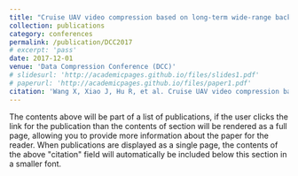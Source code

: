 ```yaml
---
title: "Cruise UAV video compression based on long-term wide-range background"
collection: publications
category: conferences
permalink: /publication/DCC2017
# excerpt: 'pass'
date: 2017-12-01
venue: 'Data Compression Conference (DCC)'
# slidesurl: 'http://academicpages.github.io/files/slides1.pdf'
# paperurl: 'http://academicpages.github.io/files/paper1.pdf'
citation: 'Wang X, Xiao J, Hu R, et al. Cruise UAV video compression based on long-term wide-range background[C]//2017 Data Compression Conference (DCC). IEEE Computer Society, 2017: 466-466.'
---
```


The contents above will be part of a list of publications, if the user clicks the link for the publication than the contents of section will be rendered as a full page, allowing you to provide more information about the paper for the reader. When publications are displayed as a single page, the contents of the above "citation" field will automatically be included below this section in a smaller font.